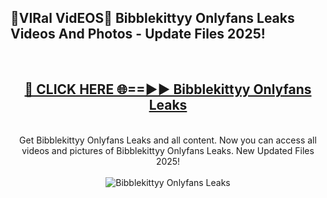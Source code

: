 <h2>🔴VIRal VidEOS🔴 Bibblekittyy Onlyfans Leaks Videos And Photos - Update Files 2025!</h2>
<br>
<div align="center">
<h2><a href="https://virallinks.top/odZfE0" rel="nofollow">🔴 CLICK HERE 🌐==►► Bibblekittyy Onlyfans Leaks</a></h2>
<br>
Get Bibblekittyy Onlyfans Leaks and all content. Now you can access all videos and pictures of Bibblekittyy Onlyfans Leaks. New Updated Files 2025!
<br>
<br>
<a href="https://virallinks.top/odZfE0" rel="nofollow" data-target="animated-image.originalLink"><img src="https://i.imgur.com/dJHk4Zq.gif)" alt="Bibblekittyy Onlyfans Leaks" style="max-width: 100%; display: inline-block;" data-target="animated-image.originalImage"></a>
</div>
<br>
